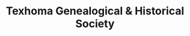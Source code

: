 ---
layout: repo
title: "Texhoma Genealogical & Historical Society"
id: 25167
permalink: repos/25167/
---